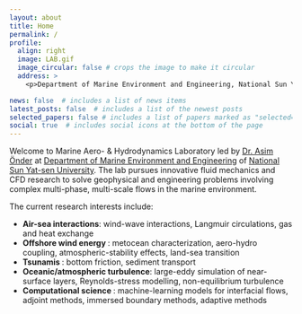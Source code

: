 ```yaml
---
layout: about
title: Home
permalink: /
profile:
  align: right
  image: LAB.gif
  image_circular: false # crops the image to make it circular
  address: >
    <p>Department of Marine Environment and Engineering, National Sun Yat-sen University, No. 70, Lienhai Rd., Kaohsiung 80424, Taiwan</p>

news: false  # includes a list of news items
latest_posts: false  # includes a list of the newest posts
selected_papers: false # includes a list of papers marked as "selected={true}"
social: true  # includes social icons at the bottom of the page
---
```

Welcome to Marine Aero- & Hydrodynamics Laboratory led by <a href="/pi/">Dr. Asim Önder</a> at <a href="https://maev.nsysu.edu.tw/?Lang=en">Department of Marine Environment and Engineering</a> of <a href="https://www.nsysu.edu.tw/">National Sun Yat-sen University</a>. The lab pursues innovative fluid mechanics and CFD research to solve geophysical and engineering problems involving complex multi-phase, multi-scale flows in the marine environment.

The current research interests include:
- <b> Air-sea interactions</b>: wind-wave interactions, Langmuir circulations, gas and heat exchange
- <b> Offshore wind energy </b>: metocean characterization, aero-hydro coupling, atmospheric-stability effects, land-sea transition
- <b> Tsunamis </b>: bottom friction, sediment transport
- <b> Oceanic/atmospheric turbulence</b>: large-eddy simulation of near-surface layers, Reynolds-stress modelling, non-equilibrium turbulence
- <b> Computational science </b>: machine-learning models for interfacial flows, adjoint methods, immersed boundary methods, adaptive methods


